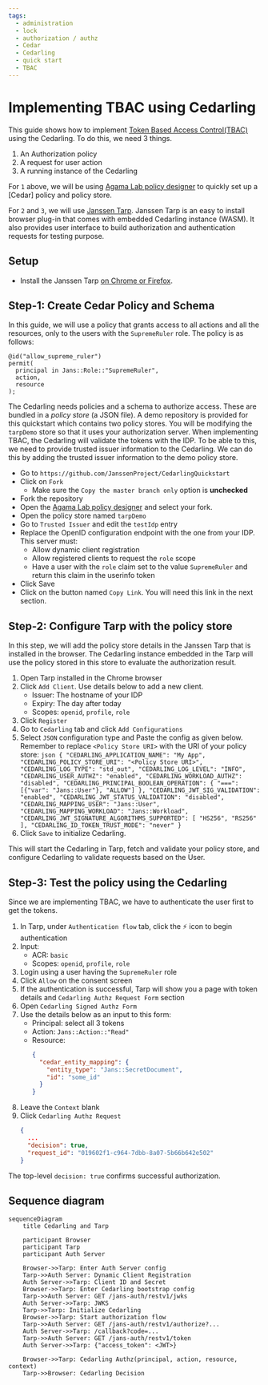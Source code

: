 ```yaml
---
tags:
  - administration
  - lock
  - authorization / authz
  - Cedar
  - Cedarling
  - quick start
  - TBAC
---
```


# Implementing TBAC using Cedarling

This guide shows how to implement
[Token Based Access Control(TBAC)](./README.md#token-based-access-control-tbac-v-application-asserted-identity) using
the Cedarling. To do this, we need 3 things.

1. An Authorization policy
2. A request for user action
3. A running instance of the Cedarling

For `1` above, we will be using [Agama Lab policy designer](https://gluu.org/agama/authorization-policy-designer/) to quickly set up a [Cedar] policy and policy store.

For `2` and `3`, we will use [Janssen Tarp](https://github.com/JanssenProject/jans/blob/main/demos/janssen-tarp/README.md). Janssen Tarp is an easy to install browser plug-in that comes with embedded Cedarling instance (WASM). It also provides user interface to build authorization and authentication requests for testing
purpose.

## Setup

- Install the Janssen Tarp [on Chrome or Firefox](https://github.com/JanssenProject/jans/blob/main/demos/janssen-tarp/README.md#releases).

## Step-1: Create Cedar Policy and Schema

In this guide, we will use a policy that grants access to all actions and all the resources, only to the users with the `SupremeRuler` role. The policy is as follows:

```
@id("allow_supreme_ruler")
permit(
  principal in Jans::Role::"SupremeRuler",
  action,
  resource
);
```

The Cedarling needs policies and a schema to authorize access. These are bundled in a _policy store_ (a JSON file). A demo repository is provided for this quickstart which contains two policy stores. You will be modifying the `tarpDemo` store so that it uses your authorization server. When implementing TBAC, the Cedarling will validate the tokens with the IDP. To be able to this, we need to provide trusted issuer information to the Cedarling. We can do this by adding the trusted issuer information to the demo policy store.

- Go to `https://github.com/JanssenProject/CedarlingQuickstart`
- Click on `Fork`
  - Make sure the `Copy the master branch only` option is **unchecked**
- Fork the repository
- Open the [Agama Lab policy designer](https://cloud.gluu.org/agama-lab/dashboard/policy_store) and select your fork.
- Open the policy store named `tarpDemo`
- Go to `Trusted Issuer` and edit the `testIdp` entry
- Replace the OpenID configuration endpoint with the one from your IDP. This server must:
  - Allow dynamic client registration
  - Allow registered clients to request the `role` scope
  - Have a user with the `role` claim set to the value `SupremeRuler` and return this claim in the userinfo token
- Click Save
- Click on the button named `Copy Link`. You will need this link in the next section.

## Step-2: Configure Tarp with the policy store

In this step, we will add the policy store details in the Janssen Tarp that is
installed in the browser. The Cedarling instance embedded in the Tarp will
use the policy stored in this store to evaluate the authorization result.

1. Open Tarp installed in the Chrome browser
2. Click `Add Client`. Use details below to add a new client.
   - Issuer: The hostname of your IDP
   - Expiry: The day after today
   - Scopes: `openid`, `profile`, `role`
3. Click `Register`
4. Go to `Cedarling` tab and click `Add Configurations`
5. Select `JSON` configuration type and Paste the config as given below.
   Remember to replace `<Policy Store URI>` with
   the URI of your policy store:
   `json
      {
        "CEDARLING_APPLICATION_NAME": "My App",
        "CEDARLING_POLICY_STORE_URI": "<Policy Store URI>",
        "CEDARLING_LOG_TYPE": "std_out",
        "CEDARLING_LOG_LEVEL": "INFO",
        "CEDARLING_USER_AUTHZ": "enabled",
        "CEDARLING_WORKLOAD_AUTHZ": "disabled",
        "CEDARLING_PRINCIPAL_BOOLEAN_OPERATION": {
          "===": [{"var": "Jans::User"}, "ALLOW"]
        },
        "CEDARLING_JWT_SIG_VALIDATION": "enabled",
        "CEDARLING_JWT_STATUS_VALIDATION": "disabled",
        "CEDARLING_MAPPING_USER": "Jans::User",
        "CEDARLING_MAPPING_WORKLOAD": "Jans::Workload",
        "CEDARLING_JWT_SIGNATURE_ALGORITHMS_SUPPORTED": [
          "HS256", "RS256"
        ],
        "CEDARLING_ID_TOKEN_TRUST_MODE": "never"
      }
  `
6. Click `Save` to initialize Cedarling.

This will start the Cedarling in Tarp, fetch and validate your policy store, and configure Cedarling to validate requests based on the User.

## Step-3: Test the policy using the Cedarling

Since we are implementing TBAC, we have to authenticate the user first to get the tokens.

1. In Tarp, under `Authentication flow` tab, click the ⚡ icon to begin authentication
2. Input:
   - ACR: `basic`
   - Scopes: `openid`, `profile`, `role`
3. Login using a user having the `SupremeRuler` role
4. Click `Allow` on the consent screen
5. If the authentication is successful, Tarp will show you a page with token details and `Cedarling Authz Request Form` section
6. Open `Cedarling Signed Authz Form`
7. Use the details below as an input to this form:
   - Principal: select all 3 tokens
   - Action: `Jans::Action::"Read"`
   - Resource:
     ```json
     {
       "cedar_entity_mapping": {
         "entity_type": "Jans::SecretDocument",
         "id": "some_id"
       }
     }
     ```
8. Leave the `Context` blank
9. Click `Cedarling Authz Request`
   ```json title="Sample Response"
   {
     ...
     "decision": true,
     "request_id": "019602f1-c964-7dbb-8a07-5b66b642e502"
   }
   ```

The top-level `decision: true` confirms successful authorization.

## Sequence diagram

```mermaid
sequenceDiagram
    title Cedarling and Tarp

    participant Browser
    participant Tarp
    participant Auth Server

    Browser->>Tarp: Enter Auth Server config
    Tarp->>Auth Server: Dynamic Client Registration 
    Auth Server->>Tarp: Client ID and Secret
    Browser->>Tarp: Enter Cedarling bootstrap config
    Tarp->>Auth Server: GET /jans-auth/restv1/jwks
    Auth Server->>Tarp: JWKS
    Tarp->>Tarp: Initialize Cedarling
    Browser->>Tarp: Start authorization flow
    Tarp->>Auth Server: GET /jans-auth/restv1/authorize?...
    Auth Server->>Tarp: /callback?code=...
    Tarp->>Auth Server: GET /jans-auth/restv1/token
    Auth Server->>Tarp: {"access_token": <JWT>}

    Browser->>Tarp: Cedarling Authz(principal, action, resource, context)
    Tarp->>Browser: Cedarling Decision 
```
